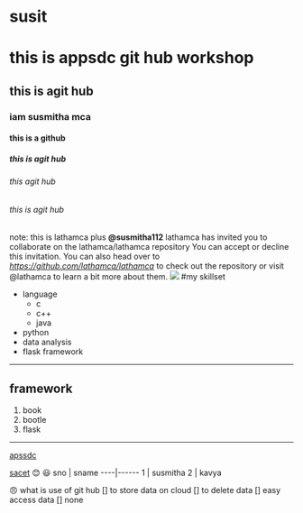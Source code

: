 # susit
# this is appsdc git hub workshop
## this is agit hub
### iam susmitha mca
#### this is a github
##### this is agit hub
###### this agit hub
###### this is agit hub
note: this is
lathamca plus **@susmitha112** lathamca has invited you to collaborate on the lathamca/lathamca repository
You can accept or decline this invitation. You can also head over to _https://github.com/lathamca/lathamca_ to check out the repository or visit @lathamca to learn a bit more about them.
<img src="https://images.pexels.com/photos/736230/pexels-photo-736230.jpeg?auto=compress&cs=tinysrgb&dpr=1&w=500">
#my skillset

- language
    - c
    - c++
    - java
- python 
- data analysis
- flask framework
___
## framework
1. book
2. bootle
3. flask
___
[apssdc](http://apssdc.in) 

[sacet](http://sacet.ac.in)
:blush:
:smiley:
sno | sname
----|------
1 | susmitha
2 | kavya

:angry:
what is use of git hub
[] to store data on cloud
[] to delete data
[] easy access data
[] none
